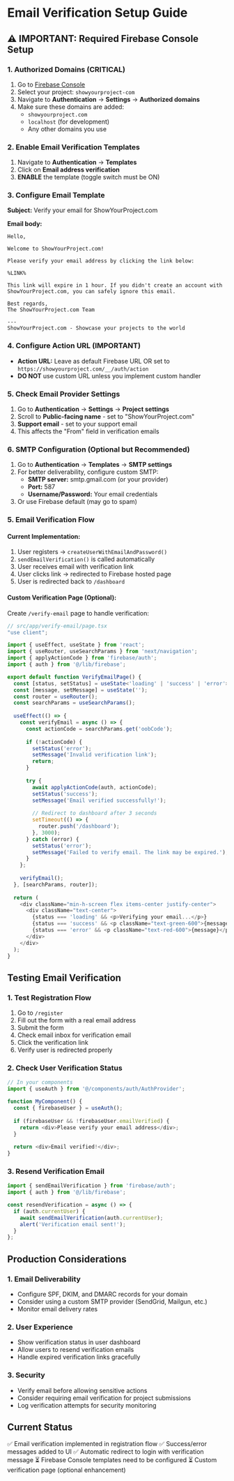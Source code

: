 # Email Verification Setup Guide

## ⚠️ IMPORTANT: Required Firebase Console Setup

### 1. Authorized Domains (CRITICAL)
1. Go to [Firebase Console](https://console.firebase.google.com/)
2. Select your project: `showyourproject-com`
3. Navigate to **Authentication** → **Settings** → **Authorized domains**
4. Make sure these domains are added:
   - `showyourproject.com`
   - `localhost` (for development)
   - Any other domains you use

### 2. Enable Email Verification Templates
1. Navigate to **Authentication** → **Templates**
2. Click on **Email address verification**
3. **ENABLE** the template (toggle switch must be ON)

### 3. Configure Email Template
**Subject:** Verify your email for ShowYourProject.com

**Email body:**
```
Hello,

Welcome to ShowYourProject.com!

Please verify your email address by clicking the link below:

%LINK%

This link will expire in 1 hour. If you didn't create an account with ShowYourProject.com, you can safely ignore this email.

Best regards,
The ShowYourProject.com Team

---
ShowYourProject.com - Showcase your projects to the world
```

### 4. Configure Action URL (IMPORTANT)
- **Action URL:** Leave as default Firebase URL OR set to `https://showyourproject.com/__/auth/action`
- **DO NOT** use custom URL unless you implement custom handler

### 5. Check Email Provider Settings
1. Go to **Authentication** → **Settings** → **Project settings**
2. Scroll to **Public-facing name** - set to "ShowYourProject.com"
3. **Support email** - set to your support email
4. This affects the "From" field in verification emails

### 6. SMTP Configuration (Optional but Recommended)
1. Go to **Authentication** → **Templates** → **SMTP settings**
2. For better deliverability, configure custom SMTP:
   - **SMTP server:** smtp.gmail.com (or your provider)
   - **Port:** 587
   - **Username/Password:** Your email credentials
3. Or use Firebase default (may go to spam)

### 5. Email Verification Flow

#### Current Implementation:
1. User registers → `createUserWithEmailAndPassword()`
2. `sendEmailVerification()` is called automatically
3. User receives email with verification link
4. User clicks link → redirected to Firebase hosted page
5. User is redirected back to `/dashboard`

#### Custom Verification Page (Optional):
Create `/verify-email` page to handle verification:

```typescript
// src/app/verify-email/page.tsx
"use client";

import { useEffect, useState } from 'react';
import { useRouter, useSearchParams } from 'next/navigation';
import { applyActionCode } from 'firebase/auth';
import { auth } from '@/lib/firebase';

export default function VerifyEmailPage() {
  const [status, setStatus] = useState<'loading' | 'success' | 'error'>('loading');
  const [message, setMessage] = useState('');
  const router = useRouter();
  const searchParams = useSearchParams();
  
  useEffect(() => {
    const verifyEmail = async () => {
      const actionCode = searchParams.get('oobCode');
      
      if (!actionCode) {
        setStatus('error');
        setMessage('Invalid verification link');
        return;
      }
      
      try {
        await applyActionCode(auth, actionCode);
        setStatus('success');
        setMessage('Email verified successfully!');
        
        // Redirect to dashboard after 3 seconds
        setTimeout(() => {
          router.push('/dashboard');
        }, 3000);
      } catch (error) {
        setStatus('error');
        setMessage('Failed to verify email. The link may be expired.');
      }
    };
    
    verifyEmail();
  }, [searchParams, router]);
  
  return (
    <div className="min-h-screen flex items-center justify-center">
      <div className="text-center">
        {status === 'loading' && <p>Verifying your email...</p>}
        {status === 'success' && <p className="text-green-600">{message}</p>}
        {status === 'error' && <p className="text-red-600">{message}</p>}
      </div>
    </div>
  );
}
```

## Testing Email Verification

### 1. Test Registration Flow
1. Go to `/register`
2. Fill out the form with a real email address
3. Submit the form
4. Check email inbox for verification email
5. Click the verification link
6. Verify user is redirected properly

### 2. Check User Verification Status
```typescript
// In your components
import { useAuth } from '@/components/auth/AuthProvider';

function MyComponent() {
  const { firebaseUser } = useAuth();
  
  if (firebaseUser && !firebaseUser.emailVerified) {
    return <div>Please verify your email address</div>;
  }
  
  return <div>Email verified!</div>;
}
```

### 3. Resend Verification Email
```typescript
import { sendEmailVerification } from 'firebase/auth';
import { auth } from '@/lib/firebase';

const resendVerification = async () => {
  if (auth.currentUser) {
    await sendEmailVerification(auth.currentUser);
    alert('Verification email sent!');
  }
};
```

## Production Considerations

### 1. Email Deliverability
- Configure SPF, DKIM, and DMARC records for your domain
- Consider using a custom SMTP provider (SendGrid, Mailgun, etc.)
- Monitor email delivery rates

### 2. User Experience
- Show verification status in user dashboard
- Allow users to resend verification emails
- Handle expired verification links gracefully

### 3. Security
- Verify email before allowing sensitive actions
- Consider requiring email verification for project submissions
- Log verification attempts for security monitoring

## Current Status
✅ Email verification implemented in registration flow
✅ Success/error messages added to UI
✅ Automatic redirect to login with verification message
⏳ Firebase Console templates need to be configured
⏳ Custom verification page (optional enhancement)
